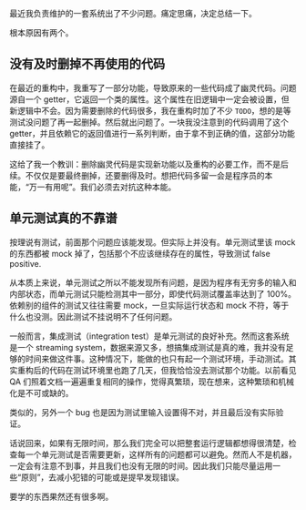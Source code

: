 最近我负责维护的一套系统出了不少问题。痛定思痛，决定总结一下。

根本原因有两个。

## 没有及时删掉不再使用的代码

在最近的重构中，我重写了一部分功能，导致原来的一些代码成了幽灵代码。问题源自一个 getter，它返回一个类的属性。这个属性在旧逻辑中一定会被设置，但新逻辑中不会。因为需要删除的代码很多，我在重构时加了不少 `TODO`，想的是等测试没问题了再一起删掉。然后就出问题了。一块我没注意到的代码调用了这个 getter，并且依赖它的返回值进行一系列判断，由于拿不到正确的值，这部分功能直接挂了。

这给了我一个教训：删除幽灵代码是实现新功能以及重构的必要工作，而不是后续。不仅仅是要最终删掉，还要删得及时。想把代码多留一会是程序员的本能，“万一有用呢”。我们必须去对抗这种本能。

## 单元测试真的不靠谱

按理说有测试，前面那个问题应该能发现。但实际上并没有。单元测试里该 mock 的东西都被 mock 掉了，包括那个不应该继续存在的属性，导致测试 false positive.

从本质上来说，单元测试之所以不能发现所有问题，是因为程序有无穷多的输入和内部状态，而单元测试只能检测其中一部分，即使代码测试覆盖率达到了 100%。依赖别的组件的测试又往往需要 mock，一旦实际运行状态和 mock 不符，等于什么也没测。因此测试不挂说明不了任何问题。

一般而言，集成测试（integration test）是单元测试的良好补充。然而这套系统是一个 streaming system，数据来源又多，想搞集成测试是真的难，我并没有足够的时间来做这件事。这种情况下，能做的也只有起一个测试环境，手动测试。其实重构后的代码在测试环境里也跑了几天，但我恰恰没去测试那个功能。以前看见 QA 们照着文档一遍遍重复相同的操作，觉得真繁琐，现在想来，这种繁琐和机械化是不可或缺的。

类似的，另外一个 bug 也是因为测试里输入设置得不对，并且最后没有实际验证。

话说回来，如果有无限时间，那么我们完全可以把整套运行逻辑都想得很清楚，检查每一个单元测试是否需要更新，这样所有的问题都可以避免。然而人不是机器，一定会有注意不到事，并且我们也没有无限的时间。因此我们只能尽量运用一些“原则”，去减小犯错的可能或是提早发现错误。

要学的东西果然还有很多啊。